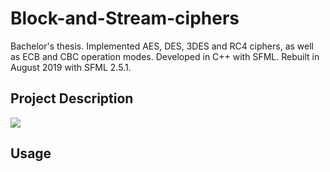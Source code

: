# Block-and-Stream-ciphers
Bachelor's thesis. Implemented AES, DES, 3DES and RC4 ciphers, as well as ECB and CBC operation modes. Developed in C++ with SFML. Rebuilt in August 2019 with SFML 2.5.1.

## Project Description

![](licenta.gif)

## Usage
